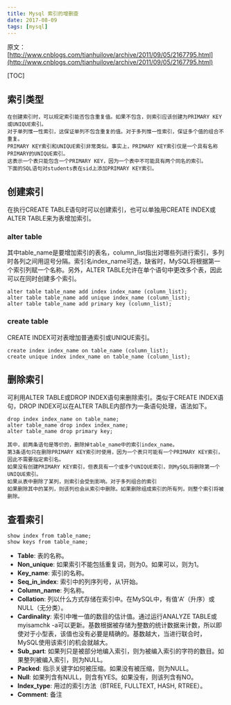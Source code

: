 ```yaml
---
title: Mysql 索引的增删查
date: 2017-08-09
tags: [mysql]
---
```



原文：[http://www.cnblogs.com/tianhuilove/archive/2011/09/05/2167795.html](http://www.cnblogs.com/tianhuilove/archive/2011/09/05/2167795.html)

[TOC]

## 索引类型
```
在创建索引时，可以规定索引能否包含重复值。如果不包含，则索引应该创建为PRIMARY KEY或UNIQUE索引。
对于单列惟一性索引，这保证单列不包含重复的值。对于多列惟一性索引，保证多个值的组合不重复。
PRIMARY KEY索引和UNIQUE索引非常类似。事实上，PRIMARY KEY索引仅是一个具有名称PRIMARY的UNIQUE索引。
这表示一个表只能包含一个PRIMARY KEY，因为一个表中不可能具有两个同名的索引。
下面的SQL语句对students表在sid上添加PRIMARY KEY索引。
```

## 创建索引
在执行CREATE TABLE语句时可以创建索引，也可以单独用CREATE INDEX或ALTER TABLE来为表增加索引。

### alter table

其中table_name是要增加索引的表名，column_list指出对哪些列进行索引，多列时各列之间用逗号分隔。索引名index_name可选，缺省时，MySQL将根据第一个索引列赋一个名称。另外，ALTER TABLE允许在单个语句中更改多个表，因此可以在同时创建多个索引。
```mysql
alter table table_name add index index_name (column_list);
alter table table_name add unique index_name (column_list);
alter table table_name add primary key (column_list);
```
### create table
CREATE INDEX可对表增加普通索引或UNIQUE索引。
```mysql
create index index_name on table_name (column_list);
create unique index index_name on table_name (column_list);
```

## 删除索引
可利用ALTER TABLE或DROP INDEX语句来删除索引。类似于CREATE INDEX语句，DROP INDEX可以在ALTER TABLE内部作为一条语句处理，语法如下。
```mysql
drop index index_name on table_name;
alter table_name drop index index_name;
alter table_name drop primary key;
```
```
其中，前两条语句是等价的，删除掉table_name中的索引index_name。
第3条语句只在删除PRIMARY KEY索引时使用，因为一个表只可能有一个PRIMARY KEY索引，因此不需要指定索引名。
如果没有创建PRIMARY KEY索引，但表具有一个或多个UNIQUE索引，则MySQL将删除第一个UNIQUE索引。
如果从表中删除了某列，则索引会受到影响。对于多列组合的索引
如果删除其中的某列，则该列也会从索引中删除。如果删除组成索引的所有列，则整个索引将被删除。
```

## 查看索引

```mysql
show index from table_name;
show keys from table_name;
```

- **Table**: 表的名称。
- **Non_unique**: 如果索引不能包括重复词，则为0。如果可以，则为1。
- **Key_name**: 索引的名称。
- **Seq_in_index**: 索引中的列序列号，从1开始。
- **Column_name**: 列名称。
- **Collation**: 列以什么方式存储在索引中。在MySQL中，有值‘A’（升序）或NULL（无分类）。
- **Cardinality**: 索引中唯一值的数目的估计值。通过运行ANALYZE TABLE或myisamchk -a可以更新。基数根据被存储为整数的统计数据来计数，所以即使对于小型表，该值也没有必要是精确的。基数越大，当进行联合时，MySQL使用该索引的机会就越大。
- **Sub_part**: 如果列只是被部分地编入索引，则为被编入索引的字符的数目。如果整列被编入索引，则为NULL。
- **Packed**: 指示关键字如何被压缩。如果没有被压缩，则为NULL。
- **Null**: 如果列含有NULL，则含有YES。如果没有，则该列含有NO。
- **Index_type**: 用过的索引方法（BTREE, FULLTEXT, HASH, RTREE）。
- **Comment**: 备注

